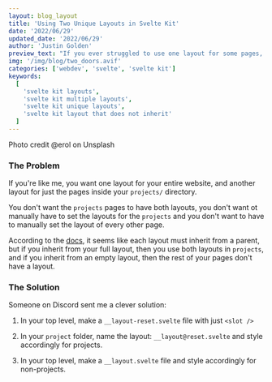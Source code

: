 ```yaml
---
layout: blog_layout
title: 'Using Two Unique Layouts in Svelte Kit'
date: '2022/06/29'
updated_date: '2022/06/29'
author: 'Justin Golden'
preview_text: "If you ever struggled to use one layout for some pages, and another layout that doesn't inherit from the base layout, read on."
img: '/img/blog/two_doors.avif'
categories: ['webdev', 'svelte', 'svelte kit']
keywords:
  [
    'svelte kit layouts',
    'svelte kit multiple layouts',
    'svelte kit unique layouts',
    'svelte kit layout that does not inherit'
  ]
---
```


<img src="/img/blog/two_doors.avif" alt="">
<figcaption>Photo credit @erol on Unsplash</figcaption>

### The Problem

If you're like me, you want one layout for your entire website, and another layout for just the pages inside your `projects/` directory.

You don't want the `projects` pages to have both layouts, you don't want ot manually have to set the layouts for the `projects` and you don't want to have to manually set the layout of every other page.

According to the [docs](https://kit.svelte.dev/docs/layouts), it seems like each layout must inherit from a parent, but if you inherit from your full layout, then you use both layouts in `projects`, and if you inherit from an empty layout, then the rest of your pages don't have a layout.

### The Solution

Someone on Discord sent me a clever solution:

1. In your top level, make a `__layout-reset.svelte` file with just `<slot />`

2. In your `project` folder, name the layout: `__layout@reset.svelte` and style accordingly for projects.

3. In your top level, make a `__layout.svelte` file and style accordingly for non-projects.
